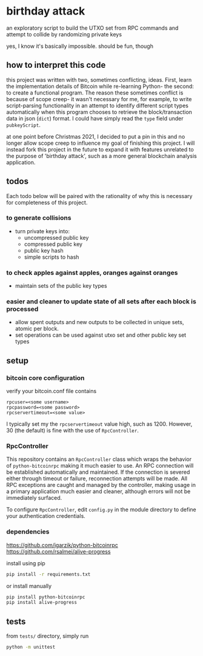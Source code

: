 # birthday attack

an exploratory script to build the UTXO set from RPC commands and attempt to collide by randomizing private keys

yes, I know it's basically impossible. should be fun, though

## how to interpret this code

this project was written with two, sometimes conflicting, ideas. First, learn the implementation details of Bitcoin while re-learning Python- the second: to create a functional program. The reason these sometimes conflict is because of scope creep- it wasn't necessary for me, for example, to write script-parsing functionality in an attempt to identify different script types automatically when this program chooses to retrieve the block/transaction data in json (`dict`) format. I could have simply read the `type` field under `pubkeyScript`.

at one point before Christmas 2021, I decided to put a pin in this and no longer allow scope creep to influence my goal of finishing this project. I will instead fork this project in the future to expand it with features unrelated to the purpose of 'birthday attack', such as a more general blockchain analysis application.

## todos

Each todo below will be paired with the rationality of why this is necessary for completeness of this project.

### to generate collisions
- turn private keys into:
  - uncompressed public key
  - compressed public key
  - public key hash
  - simple scripts to hash

### to check apples against apples, oranges against oranges
- maintain sets of the public key types

### easier and cleaner to update state of all sets after each block is processed
- allow spent outputs and new outputs to be collected in unique sets, atomic per block.
- set operations can be used against utxo set and other public key set types

## setup

### bitcoin core configuration

verify your bitcoin.conf file contains
```
rpcuser=<some username>
rpcpassword=<some password>
rpcservertimeout=<some value>
```

I typically set my the `rpcservertimeout` value high, such as 1200. However, 30 (the default) is fine with the use of `RpcController`.

### RpcController

This repository contains an `RpcController` class which wraps the behavior of `python-bitcoinrpc` making it much easier to use. An RPC connection will be established automatically and maintained. If the connection is severed either through timeout or failure, reconnection attempts will be made. All RPC exceptions are caught and managed by the controller, making usage in a primary application much easier and cleaner, although errors will not be immediately surfaced.

To configure `RpcController`, edit `config.py` in the module directory to define your authentication credentials.

### dependencies

https://github.com/jgarzik/python-bitcoinrpc \
https://github.com/rsalmei/alive-progress

install using pip
```bash
pip install -r requirements.txt
```

or install manually
```bash
pip install python-bitcoinrpc
pip install alive-progress
```

## tests

from `tests/` directory, simply run
```bash
python -m unittest
```